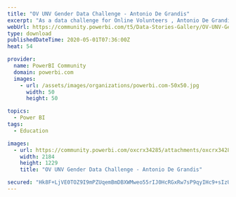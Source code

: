 ```yaml
---
title: "OV UNV Gender Data Challenge - Antonio De Grandis"
excerpt: "As a data challenge for Online Volunteers , Antonio De Grandis created a report to represent gender data of United Nations Volunteers."
webUrl: https://community.powerbi.com/t5/Data-Stories-Gallery/OV-UNV-Gender-Data-Challenge-Antonio-De-Grandis/m-p/1061151
type: download
publishedDateTime: 2020-05-01T07:36:00Z
heat: 54

provider:
  name: PowerBI Community
  domain: powerbi.com
  images:
    - url: /assets/images/organizations/powerbi.com-50x50.jpg
      width: 50
      height: 50

topics:
  - Power BI
tags:
  - Education

images:
  - url: https://community.powerbi.com/oxcrx34285/attachments/oxcrx34285/DataStoriesGallery/3877/1/AntonioDeGrandis_UNVOVDataChallenge.PNG
    width: 2184
    height: 1229
    title: "OV UNV Gender Data Challenge - Antonio De Grandis"

secured: "Hk8F+LjVE0TOZ9I9mPZUqemBmDBXWMweo55rIJ0HcRGxRw7sP9qyIHc9+sIzUVfqC9KD8m7C0/cgIFL4ygesxpI/Pq5cm3qgYIQcFtq9mwAL+UgAJCKvcnJC2/Obnp9r2+hPeYDlQD84QGGgolCdpV1wlH/3ecbxuQkfyhO5CxH3C6MUYfBWzxkn9cKQPwCd98B7WXkiolIDeaBh2rlF4+IHVavWRtZPSu/g/o52fliBHzaLBXlQPP8w0DAeXpQoNq4x/dcWMxYZt/uYF4oSaQN7EjS07UY8Hqmrxnw4+7BZW8I4DkthgYcSnQegIgcjKkyjYUjE+5ylh1T+WwIm9wNf9tyZ+arHWvsbOUqquW2hsm+ERhLKB3l+GP16To7k;pT3EpTVn2BpFdsaU7SUrHQ=="
---
```


